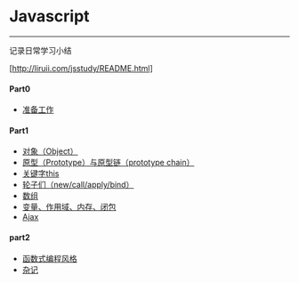 # Javascript
------
记录日常学习小结

[http://liruii.com/jsstudy/README.html]

#### Part0
* [准备工作](./prepare/README.md) 

#### Part1

* [对象（Object）](./part1/Object.md)
* [原型（Prototype）与原型链（prototype chain）](./part1/Prototype.md)
* [关键字this](./part1/This.md)
* [轮子们（new/call/apply/bind）](./part1/wheels.md)
* [数组](./part1/Array.md)
* [变量、作用域、内存、闭包](./part1/Base.md)
* [Ajax](./part1/Ajax.md)

#### part2

* [函数式编程风格](./part2/Concept.md)
* [杂记](./part2/README.md)
